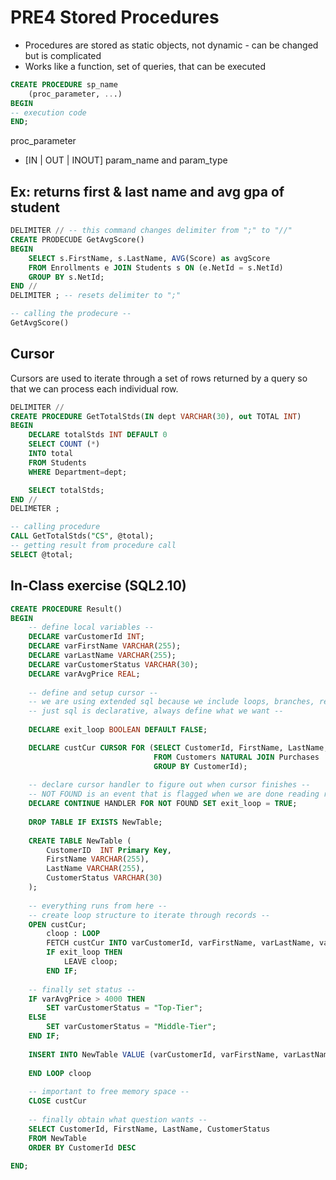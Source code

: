 # PRE4 Stored Procedures

- Procedures are stored as static objects, not dynamic - can be changed but is complicated 
- Works like a function, set of queries, that can be executed


```sql
CREATE PROCEDURE sp_name 
    (proc_parameter, ...)
BEGIN
-- execution code
END;
```

proc_parameter
- [IN | OUT | INOUT] param_name and param_type 

## Ex: returns first & last name and avg gpa of student 
```sql
DELIMITER // -- this command changes delimiter from ";" to "//"
CREATE PRODECUDE GetAvgScore()
BEGIN
    SELECT s.FirstName, s.LastName, AVG(Score) as avgScore 
    FROM Enrollments e JOIN Students s ON (e.NetId = s.NetId)
    GROUP BY s.NetId;
END //
DELIMITER ; -- resets delimiter to ";"

-- calling the prodecure --
GetAvgScore()
```

## Cursor 
Cursors are used to iterate through a set of rows returned by a query so that we can process each individual row.

```sql
DELIMITER //
CREATE PROCEDURE GetTotalStds(IN dept VARCHAR(30), out TOTAL INT)
BEGIN
    DECLARE totalStds INT DEFAULT 0
    SELECT COUNT (*)
    INTO total
    FROM Students 
    WHERE Department=dept;

    SELECT totalStds;
END //
DELIMETER ;

-- calling procedure 
CALL GetTotalStds("CS", @total);
-- getting result from procedure call
SELECT @total;
```

## In-Class exercise (SQL2.10)
```sql
CREATE PROCEDURE Result()
BEGIN
    -- define local variables -- 
    DECLARE varCustomerId INT;
    DECLARE varFirstName VARCHAR(255);
    DECLARE varLastName VARCHAR(255);
    DECLARE varCustomerStatus VARCHAR(30);
    DECLARE varAvgPrice REAL;
    
    -- define and setup cursor -- 
    -- we are using extended sql because we include loops, branches, recursion -- 
    -- just sql is declarative, always define what we want -- 
    
    DECLARE exit_loop BOOLEAN DEFAULT FALSE; 

    DECLARE custCur CURSOR FOR (SELECT CustomerId, FirstName, LastName, avg(Price) as avgPrice
                                FROM Customers NATURAL JOIN Purchases 
                                GROUP BY CustomerId);
    
    -- declare cursor handler to figure out when cursor finishes --
    -- NOT FOUND is an event that is flagged when we are done reading records -- 
    DECLARE CONTINUE HANDLER FOR NOT FOUND SET exit_loop = TRUE; 
                                
    DROP TABLE IF EXISTS NewTable;
    
    CREATE TABLE NewTable (
        CustomerID  INT Primary Key,
        FirstName VARCHAR(255),
        LastName VARCHAR(255),
        CustomerStatus VARCHAR(30)
    );
    
    -- everything runs from here -- 
    -- create loop structure to iterate through records --
    OPEN custCur;
        cloop : LOOP 
        FETCH custCur INTO varCustomerId, varFirstName, varLastName, varAvgPrice;
        IF exit_loop THEN
            LEAVE cloop;
        END IF;
    
    -- finally set status -- 
    IF varAvgPrice > 4000 THEN
        SET varCustomerStatus = "Top-Tier";
    ELSE 
        SET varCustomerStatus = "Middle-Tier";
    END IF;
    
    INSERT INTO NewTable VALUE (varCustomerId, varFirstName, varLastName, varCustomerStatus);
    
    END LOOP cloop
    
    -- important to free memory space -- 
    CLOSE custCur 
    
    -- finally obtain what question wants -- 
    SELECT CustomerId, FirstName, LastName, CustomerStatus 
    FROM NewTable
    ORDER BY CustomerId DESC 
    
END;
```